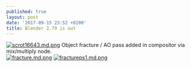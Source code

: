 ```yaml
---
published: true
layout: post
date: '2017-09-15 23:52 +0200'
title: Blender 2.79 is out
---
```

[![scrot16643.md.png](https://cdn.scrot.moe/images/2017/09/15/scrot16643.md.png)](https://cdn.scrot.moe/images/2017/09/15/scrot16643.png)
Object fracture / AO pass added in compositor via mix/multiply node.  
[![fracture.md.png](https://cdn.scrot.moe/images/2017/09/16/fracture.md.png)](https://cdn.scrot.moe/images/2017/09/16/fracture.png)
[![fractureps1.md.png](https://cdn.scrot.moe/images/2017/09/18/fractureps1.md.png)](https://cdn.scrot.moe/images/2017/09/18/fractureps1.png)
